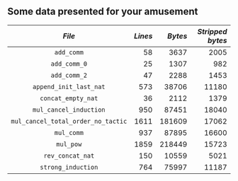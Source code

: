 
## Some data presented for your amusement

| *File*                                | *Lines* | *Bytes* | *Stripped bytes* |
|:-------------------------------------:| -------:| -------:| ---------------: |
|              `add_comm`               |      58 |    3637 |             2005 |
|             `add_comm_0`              |      25 |    1307 |              982 |
|             `add_comm_2`              |      47 |    2288 |             1453 |
|        `append_init_last_nat`         |     573 |   38706 |            11180 |
|          `concat_empty_nat`           |      36 |    2112 |             1379 |
|        `mul_cancel_induction`         |     950 |   87451 |            18040 |
|  `mul_cancel_total_order_no_tactic`   |    1611 |  181609 |            17062 |
|              `mul_comm`               |     937 |   87895 |            16600 |
|               `mul_pow`               |    1859 |  218449 |            15723 |
|           `rev_concat_nat`            |     150 |   10559 |             5021 |
|          `strong_induction`           |     764 |   75997 |            11187 |
